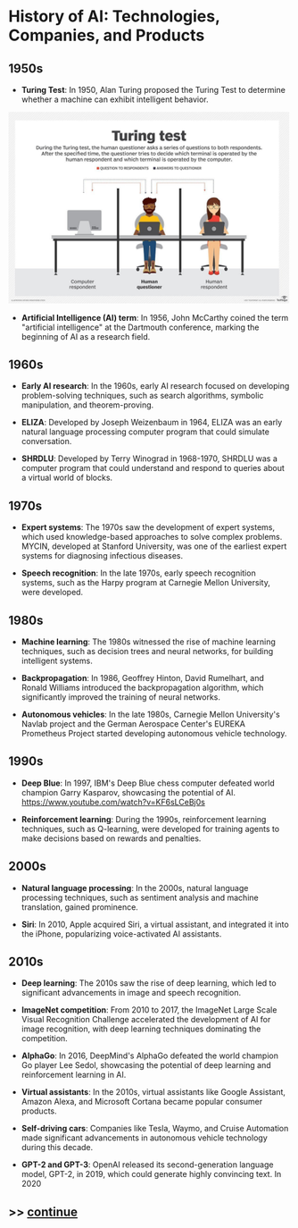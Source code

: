 # History of AI: Technologies, Companies, and Products

## 1950s

- **Turing Test**: In 1950, Alan Turing proposed the Turing Test to determine whether a machine can exhibit intelligent behavior.

![Turing Test](images/history/turing_test.jpg)


- **Artificial Intelligence (AI) term**: In 1956, John McCarthy coined the term "artificial intelligence" at the Dartmouth conference, marking the beginning of AI as a research field.

## 1960s

- **Early AI research**: In the 1960s, early AI research focused on developing problem-solving techniques, such as search algorithms, symbolic manipulation, and theorem-proving.

- **ELIZA**: Developed by Joseph Weizenbaum in 1964, ELIZA was an early natural language processing computer program that could simulate conversation.

- **SHRDLU**: Developed by Terry Winograd in 1968-1970, SHRDLU was a computer program that could understand and respond to queries about a virtual world of blocks.

## 1970s

- **Expert systems**: The 1970s saw the development of expert systems, which used knowledge-based approaches to solve complex problems. MYCIN, developed at Stanford University, was one of the earliest expert systems for diagnosing infectious diseases.

- **Speech recognition**: In the late 1970s, early speech recognition systems, such as the Harpy program at Carnegie Mellon University, were developed.

## 1980s

- **Machine learning**: The 1980s witnessed the rise of machine learning techniques, such as decision trees and neural networks, for building intelligent systems.

- **Backpropagation**: In 1986, Geoffrey Hinton, David Rumelhart, and Ronald Williams introduced the backpropagation algorithm, which significantly improved the training of neural networks.

- **Autonomous vehicles**: In the late 1980s, Carnegie Mellon University's Navlab project and the German Aerospace Center's EUREKA Prometheus Project started developing autonomous vehicle technology.

## 1990s

- **Deep Blue**: In 1997, IBM's Deep Blue chess computer defeated world champion Garry Kasparov, showcasing the potential of AI.
https://www.youtube.com/watch?v=KF6sLCeBj0s

- **Reinforcement learning**: During the 1990s, reinforcement learning techniques, such as Q-learning, were developed for training agents to make decisions based on rewards and penalties.

## 2000s

- **Natural language processing**: In the 2000s, natural language processing techniques, such as sentiment analysis and machine translation, gained prominence.

- **Siri**: In 2010, Apple acquired Siri, a virtual assistant, and integrated it into the iPhone, popularizing voice-activated AI assistants.

## 2010s

- **Deep learning**: The 2010s saw the rise of deep learning, which led to significant advancements in image and speech recognition.

- **ImageNet competition**: From 2010 to 2017, the ImageNet Large Scale Visual Recognition Challenge accelerated the development of AI for image recognition, with deep learning techniques dominating the competition.

- **AlphaGo**: In 2016, DeepMind's AlphaGo defeated the world champion Go player Lee Sedol, showcasing the potential of deep learning and reinforcement learning in AI.

- **Virtual assistants**: In the 2010s, virtual assistants like Google Assistant, Amazon Alexa, and Microsoft Cortana became popular consumer products.

- **Self-driving cars**: Companies like Tesla, Waymo, and Cruise Automation made significant advancements in autonomous vehicle technology during this decade.

- **GPT-2 and GPT-3**: OpenAI released its second-generation language model, GPT-2, in 2019, which could generate highly convincing text. In 2020

## >> [continue](2b.recenthistory.md)